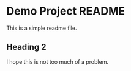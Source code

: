# Demo Project README
This is a simple readme file.
## Heading 2
I hope this is not too much of a problem.